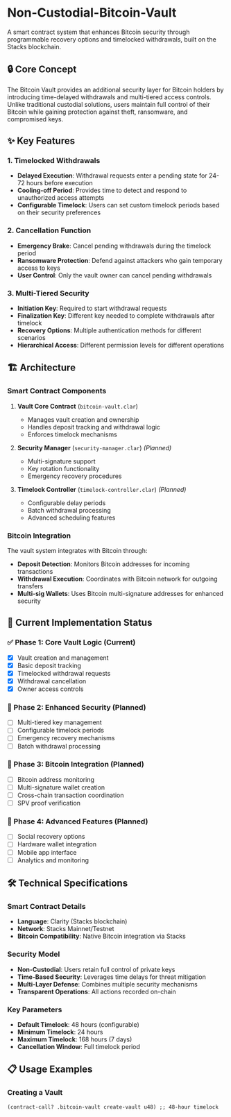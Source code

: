 # Non-Custodial-Bitcoin-Vault

A smart contract system that enhances Bitcoin security through programmable recovery options and timelocked withdrawals, built on the Stacks blockchain.

## 🔒 Core Concept

The Bitcoin Vault provides an additional security layer for Bitcoin holders by introducing time-delayed withdrawals and multi-tiered access controls. Unlike traditional custodial solutions, users maintain full control of their Bitcoin while gaining protection against theft, ransomware, and compromised keys.

## ✨ Key Features

### 1. Timelocked Withdrawals
- **Delayed Execution**: Withdrawal requests enter a pending state for 24-72 hours before execution
- **Cooling-off Period**: Provides time to detect and respond to unauthorized access attempts
- **Configurable Timelock**: Users can set custom timelock periods based on their security preferences

### 2. Cancellation Function
- **Emergency Brake**: Cancel pending withdrawals during the timelock period
- **Ransomware Protection**: Defend against attackers who gain temporary access to keys
- **User Control**: Only the vault owner can cancel pending withdrawals

### 3. Multi-Tiered Security
- **Initiation Key**: Required to start withdrawal requests
- **Finalization Key**: Different key needed to complete withdrawals after timelock
- **Recovery Options**: Multiple authentication methods for different scenarios
- **Hierarchical Access**: Different permission levels for different operations

## 🏗️ Architecture

### Smart Contract Components

1. **Vault Core Contract** (`bitcoin-vault.clar`)
   - Manages vault creation and ownership
   - Handles deposit tracking and withdrawal logic
   - Enforces timelock mechanisms

2. **Security Manager** (`security-manager.clar`) *(Planned)*
   - Multi-signature support
   - Key rotation functionality
   - Emergency recovery procedures

3. **Timelock Controller** (`timelock-controller.clar`) *(Planned)*
   - Configurable delay periods
   - Batch withdrawal processing
   - Advanced scheduling features

### Bitcoin Integration

The vault system integrates with Bitcoin through:
- **Deposit Detection**: Monitors Bitcoin addresses for incoming transactions
- **Withdrawal Execution**: Coordinates with Bitcoin network for outgoing transfers
- **Multi-sig Wallets**: Uses Bitcoin multi-signature addresses for enhanced security

## 🚀 Current Implementation Status

### ✅ Phase 1: Core Vault Logic (Current)
- [x] Vault creation and management
- [x] Basic deposit tracking
- [x] Timelocked withdrawal requests
- [x] Withdrawal cancellation
- [x] Owner access controls

### 🔄 Phase 2: Enhanced Security (Planned)
- [ ] Multi-tiered key management
- [ ] Configurable timelock periods
- [ ] Emergency recovery mechanisms
- [ ] Batch withdrawal processing

### 🔄 Phase 3: Bitcoin Integration (Planned)
- [ ] Bitcoin address monitoring
- [ ] Multi-signature wallet creation
- [ ] Cross-chain transaction coordination
- [ ] SPV proof verification

### 🔄 Phase 4: Advanced Features (Planned)
- [ ] Social recovery options
- [ ] Hardware wallet integration
- [ ] Mobile app interface
- [ ] Analytics and monitoring

## 🛠️ Technical Specifications

### Smart Contract Details
- **Language**: Clarity (Stacks blockchain)
- **Network**: Stacks Mainnet/Testnet
- **Bitcoin Compatibility**: Native Bitcoin integration via Stacks

### Security Model
- **Non-Custodial**: Users retain full control of private keys
- **Time-Based Security**: Leverages time delays for threat mitigation
- **Multi-Layer Defense**: Combines multiple security mechanisms
- **Transparent Operations**: All actions recorded on-chain

### Key Parameters
- **Default Timelock**: 48 hours (configurable)
- **Minimum Timelock**: 24 hours
- **Maximum Timelock**: 168 hours (7 days)
- **Cancellation Window**: Full timelock period

## 📋 Usage Examples

### Creating a Vault
```clarity
(contract-call? .bitcoin-vault create-vault u48) ;; 48-hour timelock
